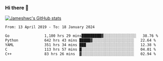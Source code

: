 ### Hi there 👋

[![Jameshwc's GitHub stats](https://github-readme-stats.vercel.app/api?username=jameshwc)](https://github.com/anuraghazra/github-readme-stats)

<!--START_SECTION:waka-->

```txt
From: 13 April 2019 - To: 18 January 2024

Go                1,100 hrs 29 mins█████████▓░░░░░░░░░░░░░░░   38.76 %
Python            642 hrs 43 mins █████▓░░░░░░░░░░░░░░░░░░░   22.64 %
YAML              351 hrs 34 mins ███░░░░░░░░░░░░░░░░░░░░░░   12.38 %
C                 113 hrs 57 mins █░░░░░░░░░░░░░░░░░░░░░░░░   04.01 %
C++               83 hrs 26 mins  ▓░░░░░░░░░░░░░░░░░░░░░░░░   02.94 %
```

<!--END_SECTION:waka-->